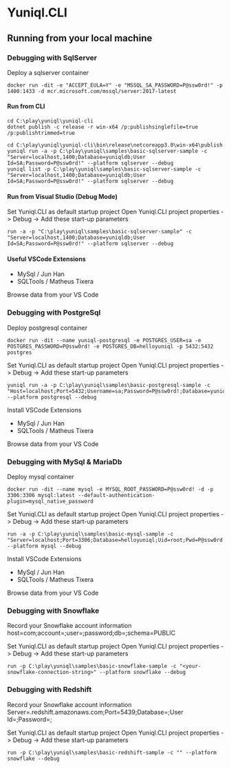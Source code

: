﻿# Yuniql.CLI

## Running from your local machine

### Debugging with SqlServer

Deploy a sqlserver container

```console
docker run -dit -e "ACCEPT_EULA=Y" -e "MSSQL_SA_PASSWORD=P@ssw0rd!" -p 1400:1433 -d mcr.microsoft.com/mssql/server:2017-latest
```

#### Run from CLI

```console
cd C:\play\yuniql\yuniql-cli
dotnet publish -c release -r win-x64 /p:publishsinglefile=true /p:publishtrimmed=true

cd C:\play\yuniql\yuniql-cli\bin\release\netcoreapp3.0\win-x64\publish
yuniql run -a -p C:\play\yuniql\samples\basic-sqlserver-sample -c "Server=localhost,1400;Database=yuniqldb;User Id=SA;Password=P@ssw0rd!" --platform sqlserver --debug
yuniql list -p C:\play\yuniql\samples\basic-sqlserver-sample -c "Server=localhost,1400;Database=yuniqldb;User Id=SA;Password=P@ssw0rd!" --platform sqlserver --debug
```

#### Run from Visual Studio (Debug Mode)

Set Yuniql.CLI as default startup project
Open Yuniql.CLI project properties -> Debug -> Add these start-up parameters

```console
run -a -p "C:\play\yuniql\samples\basic-sqlserver-sample" -c "Server=localhost,1400;Database=yuniqldb;User Id=SA;Password=P@ssw0rd!" --platform sqlserver --debug
```

#### Useful VSCode Extensions

- MySql / Jun Han
- SQLTools / Matheus Tixera

Browse data from your VS Code

### Debugging with PostgreSql

Deploy postgresql container

```console
docker run -dit --name yuniql-postgresql -e POSTGRES_USER=sa -e POSTGRES_PASSWORD=P@ssw0rd! -e POSTGRES_DB=helloyuniql -p 5432:5432 postgres
```

Set Yuniql.CLI as default startup project
Open Yuniql.CLI project properties -> Debug -> Add these start-up parameters

```console
yuniql run -a -p C:\play\yuniql\samples\basic-postgresql-sample -c "Host=localhost;Port=5432;Username=sa;Password=P@ssw0rd!;Database=yuniqldb" --platform postgresql --debug
```

Install VSCode Extensions

- MySql / Jun Han
- SQLTools / Matheus Tixera

Browse data from your VS Code

### Debugging with MySql & MariaDb

Deploy mysql container

```console
docker run -dit --name mysql -e MYSQL_ROOT_PASSWORD=P@ssw0rd! -d -p 3306:3306 mysql:latest --default-authentication-plugin=mysql_native_password
```

Set Yuniql.CLI as default startup project
Open Yuniql.CLI project properties -> Debug -> Add these start-up parameters

```console
run -a -p C:\play\yuniql\samples\basic-mysql-sample -c "Server=localhost;Port=3306;Database=helloyuniql;Uid=root;Pwd=P@ssw0rd!;" --platform mysql --debug
```

Install VSCode Extensions

- MySql / Jun Han
- SQLTools / Matheus Tixera

Browse data from your VS Code

### Debugging with Snowflake

Record your Snowflake account information
host=<your-snowflake-host>com;account=<your-snowflake-account>;user=<your-snowflake-user>;password<your-snowflake-pwd>;db=<your-snowflake-db>;schema=PUBLIC

Set Yuniql.CLI as default startup project
Open Yuniql.CLI project properties -> Debug -> Add these start-up parameters

```console
run -p C:\play\yuniql\samples\basic-snowflake-sample -c "<your-snowflake-connection-string>" --platform snowflake --debug
```

### Debugging with Redshift

Record your Snowflake account information
Server=<your-redshift-instance>.redshift.amazonaws.com;Port=5439;Database=<your-redshift-db>;User Id=<your-redshift-user>;Password=<your-redshift-pwd>;

Set Yuniql.CLI as default startup project
Open Yuniql.CLI project properties -> Debug -> Add these start-up parameters

```console
run -p C:\play\yuniql\samples\basic-redshift-sample -c "" --platform snowflake --debug
```